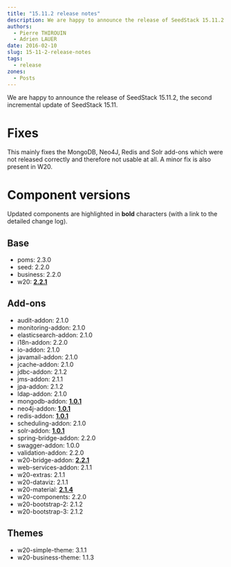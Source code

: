 ```yaml
---
title: "15.11.2 release notes"
description: We are happy to announce the release of SeedStack 15.11.2!
authors:
  - Pierre THIROUIN
  - Adrien LAUER
date: 2016-02-10
slug: 15-11-2-release-notes
tags:
  - release
zones:
  - Posts
---
```


We are happy to announce the release of SeedStack 15.11.2, the second incremental update of SeedStack 15.11.<!--more-->

# Fixes

This mainly fixes the MongoDB, Neo4J, Redis and Solr add-ons which were not released correctly and therefore not
usable at all. A minor fix is also present in W20.

# Component versions

Updated components are highlighted in **bold** characters (with a link to the detailed change log).

## Base

* poms: 2.3.0
* seed: 2.2.0
* business: 2.2.0
* w20: **[2.2.1](https://github.com/seedstack/w20/releases/tag/v2.2.1)**

## Add-ons

* audit-addon: 2.1.0
* monitoring-addon: 2.1.0
* elasticsearch-addon: 2.1.0
* i18n-addon: 2.2.0
* io-addon: 2.1.0
* javamail-addon: 2.1.0
* jcache-addon: 2.1.0
* jdbc-addon: 2.1.2
* jms-addon: 2.1.1
* jpa-addon: 2.1.2
* ldap-addon: 2.1.0
* mongodb-addon: **[1.0.1](https://github.com/seedstack/mongodb-addon/releases/tag/v1.0.1)**
* neo4j-addon: **[1.0.1](https://github.com/seedstack/neo4j-addon/releases/tag/v1.0.1)**
* redis-addon: **[1.0.1](https://github.com/seedstack/redis-addon/releases/tag/v1.0.1)**
* scheduling-addon: 2.1.0
* solr-addon: **[1.0.1](https://github.com/seedstack/solr-addon/releases/tag/v1.0.1)**
* spring-bridge-addon: 2.2.0
* swagger-addon: 1.0.0
* validation-addon: 2.2.0
* w20-bridge-addon: **[2.2.1](https://github.com/seedstack/w20-bridge-addon/releases/tag/v2.2.1)**
* web-services-addon: 2.1.1
* w20-extras: 2.1.1
* w20-dataviz: 2.1.1
* w20-material: **[2.1.4](https://github.com/seedstack/w20-material/releases/tag/v2.1.4)**
* w20-components: 2.2.0
* w20-bootstrap-2: 2.1.2
* w20-bootstrap-3: 2.1.2

## Themes

* w20-simple-theme: 3.1.1
* w20-business-theme: 1.1.3
